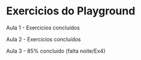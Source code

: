 # Exercicios do Playground

Aula 1 - Exercicios concluídos

Aula 2 - Exercicios concluídos

Aula 3 - 85% concluido (falta noite/Ex4)